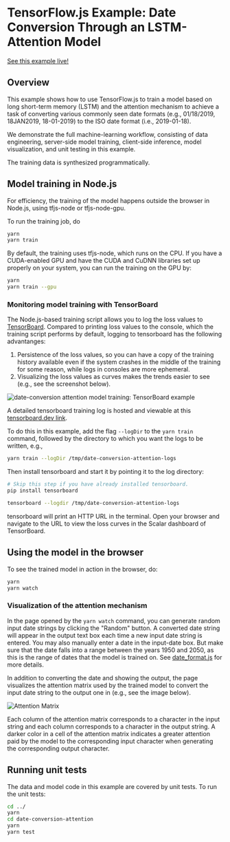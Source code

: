 # TensorFlow.js Example: Date Conversion Through an LSTM-Attention Model

[See this example live!](https://storage.googleapis.com/tfjs-examples/date-conversion-attention/dist/index.html)

## Overview

This example shows how to use TensorFlow.js to train a model based on
long short-term memory (LSTM) and the attention mechanism to achieve
a task of converting various commonly seen date formats (e.g., 01/18/2019,
18JAN2019, 18-01-2019) to the ISO date format (i.e., 2019-01-18).

We demonstrate the full machine-learning workflow, consisting of
data engineering, server-side model training, client-side inference,
model visualization, and unit testing in this example.

The training data is synthesized programmatically.

## Model training in Node.js

For efficiency, the training of the model happens outside the browser
in Node.js, using tfjs-node or tfjs-node-gpu.

To run the training job, do

```sh
yarn
yarn train
```

By default, the training uses tfjs-node, which runs on the CPU.
If you have a CUDA-enabled GPU and have the CUDA and CuDNN libraries
set up properly on your system, you can run the training on the GPU
by:

```sh
yarn
yarn train --gpu
```

### Monitoring model training with TensorBoard

The Node.js-based training script allows you to log the loss values to
[TensorBoard](https://www.tensorflow.org/guide/summaries_and_tensorboard).
Compared to printing loss values to the console, which the
training script performs by default, logging to tensorboard has the following
advantanges:

1. Persistence of the loss values, so you can have a copy of the training
   history available even if the system crashes in the middle of the training
   for some reason, while logs in consoles are more ephemeral.
2. Visualizing the loss values as curves makes the trends easier to see (e.g.,
   see the screenshot below).

![date-conversion attention model training: TensorBoard example](./date-conversion-attention-tensorboard-example.png)

A detailed tensorboard training log is hosted and viewable at this
[tensorboard.dev link](https://tensorboard.dev/experiment/CqhZhKlNSgimJbnIwvbmnw/#scalars).

To do this in this example, add the flag `--logDir` to the `yarn train`
command, followed by the directory to which you want the logs to
be written, e.g.,

```sh
yarn train --logDir /tmp/date-conversion-attention-logs
```

Then install tensorboard and start it by pointing it to the log directory:

```sh
# Skip this step if you have already installed tensorboard.
pip install tensorboard

tensorboard --logdir /tmp/date-conversion-attention-logs
```

tensorboard will print an HTTP URL in the terminal. Open your browser and
navigate to the URL to view the loss curves in the Scalar dashboard of
TensorBoard.

## Using the model in the browser

To see the trained model in action in the browser, do:

```sh
yarn
yarn watch
```

### Visualization of the attention mechanism

In the page opened by the `yarn watch` command, you can generate
random input date strings by clicking the "Random" button. A converted
date string will appear in the output text box each time a new input
date string is entered. You may also manually enter a date in the input-date
box. But make sure that the date falls into a range between the years 1950
and 2050, as this is the range of dates that the model is trained on.
See [date_format.js](./date_format.js) for more details.

In addition to converting the date and showing the output, the page visualizes
the attention matrix used by the trained model to convert the input date string
to the output one in (e.g., see the image below).

![Attention Matrix](./attention_matrix.png)

Each column of the attention matrix corresponds to a character in the input
string and each column corresponds to a character in the output string.
A darker color in a cell of the attention matrix
indicates a greater attention paid by the model to the corresponding input
character when generating the corresponding output character.

## Running unit tests

The data and model code in this example are covered by unit tests.
To run the unit tests:

```sh
cd ../
yarn
cd date-conversion-attention
yarn
yarn test
```
